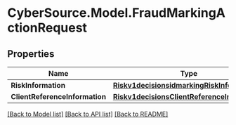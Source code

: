 # CyberSource.Model.FraudMarkingActionRequest
## Properties

Name | Type | Description | Notes
------------ | ------------- | ------------- | -------------
**RiskInformation** | [**Riskv1decisionsidmarkingRiskInformation**](Riskv1decisionsidmarkingRiskInformation.md) |  | [optional] 
**ClientReferenceInformation** | [**Riskv1decisionsClientReferenceInformation**](Riskv1decisionsClientReferenceInformation.md) |  | [optional] 

[[Back to Model list]](../README.md#documentation-for-models) [[Back to API list]](../README.md#documentation-for-api-endpoints) [[Back to README]](../README.md)

